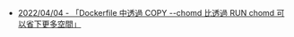 - [2022/04/04 - 「Dockerfile 中透過 COPY --chomd 比透過 RUN chomd 可以省下更多空間」](https://www.facebook.com/110694344098040/posts/499630591871078/)
